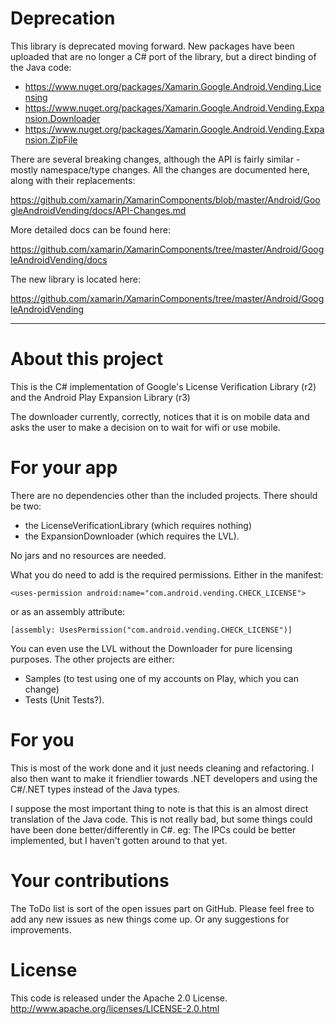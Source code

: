 # Deprecation

This library is deprecated moving forward. New packages have been uploaded that 
are no longer a C# port of the library, but a direct binding of the Java code: 

 - https://www.nuget.org/packages/Xamarin.Google.Android.Vending.Licensing 
 - https://www.nuget.org/packages/Xamarin.Google.Android.Vending.Expansion.Downloader 
 - https://www.nuget.org/packages/Xamarin.Google.Android.Vending.Expansion.ZipFile

There are several breaking changes, although the API is fairly similar - mostly
namespace/type changes. All the changes are documented here, along with their
replacements: 

https://github.com/xamarin/XamarinComponents/blob/master/Android/GoogleAndroidVending/docs/API-Changes.md

More detailed docs can be found here: 

https://github.com/xamarin/XamarinComponents/tree/master/Android/GoogleAndroidVending/docs

The new library is located here:

https://github.com/xamarin/XamarinComponents/tree/master/Android/GoogleAndroidVending

---

# About this project

This is the C# implementation of Google's License Verification Library (r2) 
and the Android Play Expansion Library (r3)

The downloader currently, correctly, notices that it is on mobile data and 
asks the user to make a decision on to wait for wifi or use mobile.

# For your app

There are no dependencies other than the included projects. 
There should be two:
 - the LicenseVerificationLibrary (which requires nothing) 
 - the ExpansionDownloader (which requires the LVL). 

No jars and no resources are needed.

What you do need to add is the required permissions. Either in the manifest:

    <uses-permission android:name="com.android.vending.CHECK_LICENSE">

or as an assembly attribute:

    [assembly: UsesPermission("com.android.vending.CHECK_LICENSE")]

You can even use the LVL without the Downloader for pure licensing purposes.
The other projects are either:
 - Samples (to test using one of my accounts on Play, which you can change) 
 - Tests (Unit Tests?).

# For you

This is most of the work done and it just needs cleaning and refactoring. 
I also then want to make it friendlier towards .NET developers and using the 
C#/.NET types instead of the Java types.

I suppose the most important thing to note is that this is an almost direct 
translation of the Java code. 
This is not really bad, but some things could have been done better/differently
in C#. eg: The IPCs could be better implemented, but I haven't gotten around
to that yet.

# Your contributions

The ToDo list is sort of the open issues part on GitHub. 
Please feel free to add any new issues as new things come up. 
Or any suggestions for improvements.

# License

This code is released under the Apache 2.0 License.
http://www.apache.org/licenses/LICENSE-2.0.html
